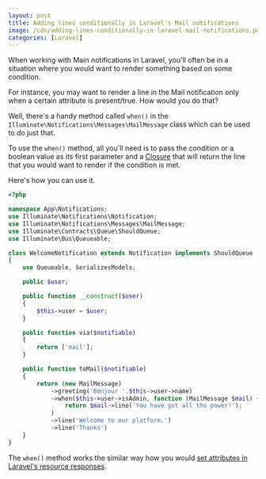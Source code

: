 ```yaml
---
layout: post
title: Adding lines conditionally in Laravel's Mail notifications
image: /cdn/adding-lines-conditionally-in-laravel-mail-notifications.png
categories: [Laravel]
---
```


When working with Main notifications in Laravel, you'll often be in a situation where you would want to render something based on some condition. 

For instance, you may want to render a line in the Mail notification only when a certain attribute is present/true. How would you do that?

Well, there's a handy method called `when()` in the `Illuminate\Notifications\Messages\MailMessage` class which can be used to do just that.

To use the `when()` method, all you'll need is to pass the condition or a boolean value as its first parameter and a [Closure](https://www.php.net/manual/en/functions.anonymous.php) that will return the line that you would want to render if the condition is met.

Here's how you can use it.

```php
<?php

namespace App\Notifications;
use Illuminate\Notifications\Notification;
use Illuminate\Notifications\Messages\MailMessage;
use Illuminate\Contracts\Queue\ShouldQueue;
use Illuminate\Bus\Queueable;

class WelcomeNotification extends Notification implements ShouldQueue
{
    use Queueable, SerializesModels;

    public $user;

    public function __construct($user)
    {
        $this->user = $user;
    }

    public function via($notifiable)
    {
        return ['mail'];
    }

    public function toMail($notifiable)
    {
        return (new MailMessage)
            ->greeting('Bonjour '.$this->user->name)
            ->when($this->user->isAdmin, function (MailMessage $mail) { 
                return $mail->line('You have got all the power!');
            )
            ->line('Welcome to our platform.')
            ->line('Thanks')
    }
}
```

The `when()` method works the similar way how you would [set attributes in Laravel's resource responses](/conditional-attributes-relationships-laravel-resources/).